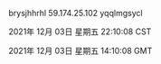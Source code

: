 brysjhhrhl 59.174.25.102 yqqlmgsycl

2021年 12月 03日 星期五 22:10:08 CST

2021年 12月 03日 星期五 14:10:08 GMT
